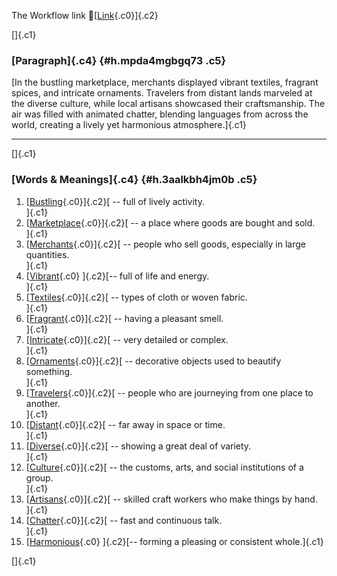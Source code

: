 The Workflow link
👏[[Link](https://www.google.com/url?q=http://www.google.com&sa=D&source=editors&ust=1758894148243706&usg=AOvVaw2X3yhV8Oe3CfrAFTiAtnAq){.c0}]{.c2}

[]{.c1}

### [Paragraph]{.c4} {#h.mpda4mgbgq73 .c5}

[In the bustling marketplace, merchants displayed vibrant textiles,
fragrant spices, and intricate ornaments. Travelers from distant lands
marveled at the diverse culture, while local artisans showcased their
craftsmanship. The air was filled with animated chatter, blending
languages from across the world, creating a lively yet harmonious
atmosphere.]{.c1}

------------------------------------------------------------------------

[]{.c1}

### [Words & Meanings]{.c4} {#h.3aalkbh4jm0b .c5}

1.  [[Bustling](https://www.google.com/url?q=http://www.google.com&sa=D&source=editors&ust=1758894148244952&usg=AOvVaw0s99mXVcIpCL4gPtbDxUL4){.c0}]{.c2}[ --
    full of lively activity.\
    ]{.c1}
2.  [[Marketplace](https://www.google.com/url?q=http://www.google.com&sa=D&source=editors&ust=1758894148245310&usg=AOvVaw0DcUxKLYhnOm_C422QZ6oX){.c0}]{.c2}[ --
    a place where goods are bought and sold.\
    ]{.c1}
3.  [[Merchants](https://www.google.com/url?q=http://www.google.com&sa=D&source=editors&ust=1758894148245599&usg=AOvVaw0fsfk2zPVQj6FG7ImnGfMA){.c0}]{.c2}[ --
    people who sell goods, especially in large quantities.\
    ]{.c1}
4.  [[Vibrant](https://www.google.com/url?q=http://www.google.com&sa=D&source=editors&ust=1758894148245889&usg=AOvVaw1_psnCarek2RVn2B9S-kZX){.c0}
    ]{.c2}[-- full of life and energy.\
    ]{.c1}
5.  [[Textiles](https://www.google.com/url?q=http://www.google.com&sa=D&source=editors&ust=1758894148246137&usg=AOvVaw3LuXlD11jElljCrfD0_N37){.c0}]{.c2}[ --
    types of cloth or woven fabric.\
    ]{.c1}
6.  [[Fragrant](https://www.google.com/url?q=http://www.google.com&sa=D&source=editors&ust=1758894148246430&usg=AOvVaw3v2YAUiVL32Sfhoo9D_27n){.c0}]{.c2}[ --
    having a pleasant smell.\
    ]{.c1}
7.  [[Intricate](https://www.google.com/url?q=http://www.google.com&sa=D&source=editors&ust=1758894148246675&usg=AOvVaw3hjM7AHgvQUYDrbgwIvfOA){.c0}]{.c2}[ --
    very detailed or complex.\
    ]{.c1}
8.  [[Ornaments](https://www.google.com/url?q=http://www.google.com&sa=D&source=editors&ust=1758894148246956&usg=AOvVaw2e4wu-rzT3GPGL_KAZ2Zzx){.c0}]{.c2}[ --
    decorative objects used to beautify something.\
    ]{.c1}
9.  [[Travelers](https://www.google.com/url?q=http://www.google.com&sa=D&source=editors&ust=1758894148247230&usg=AOvVaw29ovtQC7xoUXXXTq3jZO3c){.c0}]{.c2}[ --
    people who are journeying from one place to another.\
    ]{.c1}
10. [[Distant](https://www.google.com/url?q=http://www.google.com&sa=D&source=editors&ust=1758894148247485&usg=AOvVaw2DTCnWRnLKXdGrxcnosF9F){.c0}]{.c2}[ --
    far away in space or time.\
    ]{.c1}
11. [[Diverse](https://www.google.com/url?q=http://www.google.com&sa=D&source=editors&ust=1758894148247746&usg=AOvVaw3ZHfdLacXuKh0SD64bqRI4){.c0}]{.c2}[ --
    showing a great deal of variety.\
    ]{.c1}
12. [[Culture](https://www.google.com/url?q=http://www.google.com&sa=D&source=editors&ust=1758894148247997&usg=AOvVaw0SMx6EACZhRM9HpUe25fV-){.c0}]{.c2}[ --
    the customs, arts, and social institutions of a group.\
    ]{.c1}
13. [[Artisans](https://www.google.com/url?q=http://www.google.com&sa=D&source=editors&ust=1758894148248284&usg=AOvVaw30l1n8MNyQkSqkWbugpqm4){.c0}]{.c2}[ --
    skilled craft workers who make things by hand.\
    ]{.c1}
14. [[Chatter](https://www.google.com/url?q=http://www.google.com&sa=D&source=editors&ust=1758894148248620&usg=AOvVaw3m74FI07lFaG0pDHXVHoZw){.c0}]{.c2}[ --
    fast and continuous talk.\
    ]{.c1}
15. [[Harmonious](https://www.google.com/url?q=http://www.google.com&sa=D&source=editors&ust=1758894148248883&usg=AOvVaw3k-m3TFT6NJycGT3Fvsr-P){.c0}
    ]{.c2}[-- forming a pleasing or consistent whole.]{.c1}

[]{.c1}

